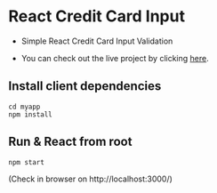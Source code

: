# React Credit Card Input
- Simple React Credit Card Input Validation

- You can check out the live project by clicking [here](https://mian-ali.github.io/react-credit-card-input/).

## Install client dependencies
```
cd myapp
npm install
```

## Run & React from root
```
npm start
```

(Check in browser on http://localhost:3000/)

